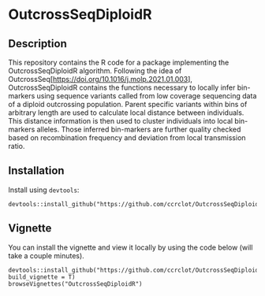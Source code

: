 # OutcrossSeqDiploidR

## Description
This repository contains the R code for a package implementing the OutcrossSeqDiploidR algorithm.
Following the idea of OutcrossSeq[<https://doi.org/10.1016/j.molp.2021.01.003>],
OutcrossSeqDiploidR contains the functions necessary to locally infer bin-markers using sequence variants called from low coverage sequencing data of a diploid outcrossing population.
Parent specific variants within bins of arbitrary length are used to calculate local distance between individuals.
This distance information is then used to cluster individuals into local bin-markers alleles.
Those inferred bin-markers are further quality checked based on recombination frequency and deviation from local transmission ratio.

## Installation
Install using `devtools`:
```
devtools::install_github("https://github.com/ccrclot/OutcrossSeqDiploidR")
```
## Vignette
You can install the vignette and view it locally by using the code below (will take a couple minutes).
```
devtools::install_github("https://github.com/ccrclot/OutcrossSeqDiploidR", build_vignette = T)
browseVignettes("OutcrossSeqDiploidR")
```
